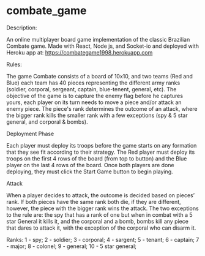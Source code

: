 # combate_game
Description:

An online multiplayer board game implementation of the classic Brazilian Combate game. 
Made with React, Node js, and Socket-io and deployed with Heroku app at: 
https://combategame1998.herokuapp.com

Rules:

The game Combate consists of a board of 10x10, and two teams (Red and Blue) 
each team has 40 pieces representing the different army ranks (soldier, corporal, 
sergeant, captain, blue-tenent, general, etc). 
The objective of the game is to capture the enemy flag before he captures yours, 
each player on its turn needs to move a piece and/or attack an enemy piece. 
The piece's rank determines the outcome of an attack, 
where the bigger rank kills the smaller rank with a few exceptions (spy & 5 star general, and corporal & bombs). 

Deployment Phase

Each player must deploy its troops before the game starts on any formation that they see fit according to their strategy. 
The Red player must deploy its troops on the first 4 rows of the board (from top to button) and the Blue player on the last 4 rows of the board. 
Once both players are done deploying, they must click the Start Game button to begin playing.

Attack 

When a player decides to attack, the outcome is decided based on pieces’ rank. 
If both pieces have the same rank both die, if they are different, however, the piece with the bigger rank wins the attack. 
The two exceptions to the rule are: the spy that has a rank of one but when in combat with a 5 star General it kills it, 
and the corporal and a bomb, bombs kill any piece that dares to attack it, with the exception of the corporal who can disarm it.

Ranks:
1 - spy; 
2 - soldier;
3 - corporal;
4 - sargent;
5 - tenant;
6 - captain;
7 - major;
8 - colonel;
9 - general;
10 - 5 star general;

